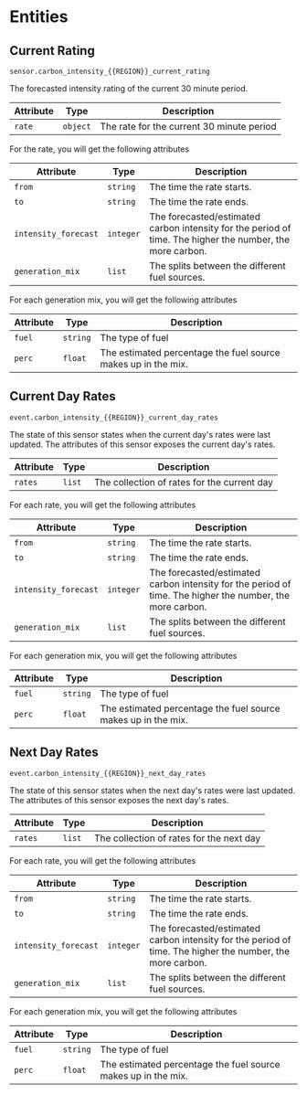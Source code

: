 # Entities

## Current Rating

`sensor.carbon_intensity_{{REGION}}_current_rating`

The forecasted intensity rating of the current 30 minute period.

| Attribute | Type | Description |
|-----------|------|-------------|
| `rate` | `object` | The rate for the current 30 minute period |

For the rate, you will get the following attributes

| Attribute | Type | Description |
|-----------|------|-------------|
| `from` | `string` | The time the rate starts. |
| `to` | `string` | The time the rate ends. |
| `intensity_forecast` | `integer` | The forecasted/estimated carbon intensity for the period of time. The higher the number, the more carbon. |
| `generation_mix` | `list` | The splits between the different fuel sources. |

For each generation mix, you will get the following attributes

| Attribute | Type | Description |
|-----------|------|-------------|
| `fuel` | `string` | The type of fuel |
| `perc` | `float` | The estimated percentage the fuel source makes up in the mix. |

## Current Day Rates

`event.carbon_intensity_{{REGION}}_current_day_rates`

The state of this sensor states when the current day's rates were last updated. The attributes of this sensor exposes the current day's rates.

| Attribute | Type | Description |
|-----------|------|-------------|
| `rates` | `list` | The collection of rates for the current day |

For each rate, you will get the following attributes

| Attribute | Type | Description |
|-----------|------|-------------|
| `from` | `string` | The time the rate starts. |
| `to` | `string` | The time the rate ends. |
| `intensity_forecast` | `integer` | The forecasted/estimated carbon intensity for the period of time. The higher the number, the more carbon. |
| `generation_mix` | `list` | The splits between the different fuel sources. |

For each generation mix, you will get the following attributes

| Attribute | Type | Description |
|-----------|------|-------------|
| `fuel` | `string` | The type of fuel |
| `perc` | `float` | The estimated percentage the fuel source makes up in the mix. |

## Next Day Rates

`event.carbon_intensity_{{REGION}}_next_day_rates`

The state of this sensor states when the next day's rates were last updated. The attributes of this sensor exposes the next day's rates.

| Attribute | Type | Description |
|-----------|------|-------------|
| `rates` | `list` | The collection of rates for the next day |

For each rate, you will get the following attributes

| Attribute | Type | Description |
|-----------|------|-------------|
| `from` | `string` | The time the rate starts. |
| `to` | `string` | The time the rate ends. |
| `intensity_forecast` | `integer` | The forecasted/estimated carbon intensity for the period of time. The higher the number, the more carbon. |
| `generation_mix` | `list` | The splits between the different fuel sources. |

For each generation mix, you will get the following attributes

| Attribute | Type | Description |
|-----------|------|-------------|
| `fuel` | `string` | The type of fuel |
| `perc` | `float` | The estimated percentage the fuel source makes up in the mix. |